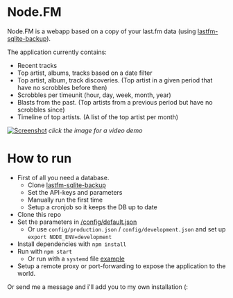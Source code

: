 # Node.FM
Node.FM is a webapp based on a copy of your last.fm data (using [lastfm-sqlite-backup](https://github.com/niekp/lastfm-sqlite-backup)).

The application currently contains:
- Recent tracks
- Top artist, albums, tracks based on a date filter
- Top artist, album, track discoveries. (Top artist in a given period that have no scrobbles before then)
- Scrobbles per timeunit (hour, day, week, month, year)
- Blasts from the past. (Top artists from a previous period but have no scrobbles since)
- Timeline of top artists. (A list of the top artist per month)

[![Screenshot](https://user-images.githubusercontent.com/19265518/56091793-9694c580-5eb3-11e9-8ae9-ea61d644e801.png)](https://youtu.be/29EQut2zfqs)
_click the image for a video demo_

# How to run
- First of all you need a database.
    + Clone [lastfm-sqlite-backup](https://github.com/niekp/lastfm-sqlite-backup)
    + Set the API-keys and parameters
    + Manually run the first time
    + Setup a cronjob so it keeps the DB up to date
- Clone this repo
- Set the parameters in [/config/default.json](config/default.json)
    + Or use `config/production.json` / `config/development.json` and set up `export NODE_ENV=development`
- Install dependencies with `npm install`
- Run with `npm start`
    + Or run with a `systemd` file [example](bin/nodefm.service)
- Setup a remote proxy or port-forwarding to expose the application to the world.

Or send me a message and i'll add you to my own installation (: 
